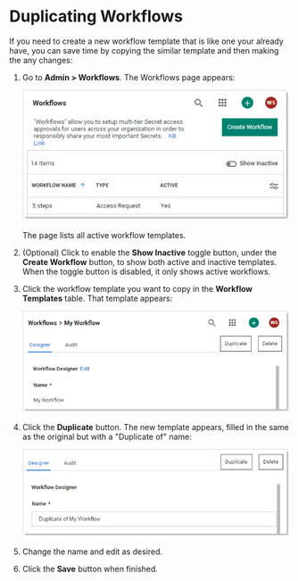 [title]: # (Duplicating Workflow Templates)
[tags]: # (Workflow)
[priority]: # (1000)

# Duplicating Workflows

If you need to create a new workflow template that is like one your already have, you can save time by copying the similar template and then making the any changes:

1. Go to **Admin > Workflows**. The Workflows page appears:

   ![image-20210310100523134](../accessing-the-workflow-designer/images/image-20210310100523134.png)

   The page lists all active workflow templates.

1. (Optional) Click to enable the **Show Inactive** toggle button, under the **Create Workflow** button, to show both active and inactive templates. When the toggle button is disabled, it only shows active workflows.

1. Click the workflow template you want to copy in the **Workflow Templates** table. That template appears:

   ![image-20210310111848209](images/image-20210310111848209.png)

1. Click the **Duplicate** button. The new template appears, filled in the same as the original but with a "Duplicate of" name:

   ![image-20210310112002790](images/image-20210310112002790.png)

1. Change the name and edit as desired.

1. Click the **Save** button when finished.
